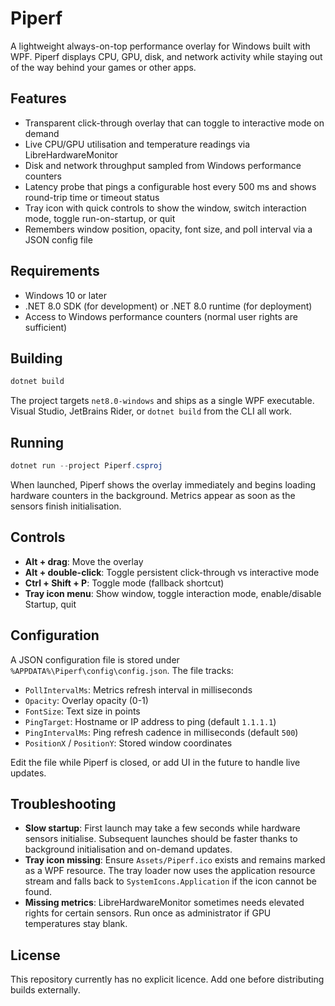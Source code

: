 # Piperf

A lightweight always-on-top performance overlay for Windows built with WPF. Piperf displays CPU, GPU, disk, and network activity while staying out of the way behind your games or other apps.

## Features

- Transparent click-through overlay that can toggle to interactive mode on demand
- Live CPU/GPU utilisation and temperature readings via LibreHardwareMonitor
- Disk and network throughput sampled from Windows performance counters
- Latency probe that pings a configurable host every 500 ms and shows round-trip time or timeout status
- Tray icon with quick controls to show the window, switch interaction mode, toggle run-on-startup, or quit
- Remembers window position, opacity, font size, and poll interval via a JSON config file

## Requirements

- Windows 10 or later
- .NET 8.0 SDK (for development) or .NET 8.0 runtime (for deployment)
- Access to Windows performance counters (normal user rights are sufficient)

## Building

```powershell
dotnet build
```

The project targets `net8.0-windows` and ships as a single WPF executable. Visual Studio, JetBrains Rider, or `dotnet build` from the CLI all work.

## Running

```powershell
dotnet run --project Piperf.csproj
```

When launched, Piperf shows the overlay immediately and begins loading hardware counters in the background. Metrics appear as soon as the sensors finish initialisation.

## Controls

- **Alt + drag**: Move the overlay
- **Alt + double-click**: Toggle persistent click-through vs interactive mode
- **Ctrl + Shift + P**: Toggle mode (fallback shortcut)
- **Tray icon menu**: Show window, toggle interaction mode, enable/disable Startup, quit

## Configuration

A JSON configuration file is stored under `%APPDATA%\Piperf\config\config.json`. The file tracks:

- `PollIntervalMs`: Metrics refresh interval in milliseconds
- `Opacity`: Overlay opacity (0-1)
- `FontSize`: Text size in points
- `PingTarget`: Hostname or IP address to ping (default `1.1.1.1`)
- `PingIntervalMs`: Ping refresh cadence in milliseconds (default `500`)
- `PositionX` / `PositionY`: Stored window coordinates

Edit the file while Piperf is closed, or add UI in the future to handle live updates.

## Troubleshooting

- **Slow startup**: First launch may take a few seconds while hardware sensors initialise. Subsequent launches should be faster thanks to background initialisation and on-demand updates.
- **Tray icon missing**: Ensure `Assets/Piperf.ico` exists and remains marked as a WPF resource. The tray loader now uses the application resource stream and falls back to `SystemIcons.Application` if the icon cannot be found.
- **Missing metrics**: LibreHardwareMonitor sometimes needs elevated rights for certain sensors. Run once as administrator if GPU temperatures stay blank.

## License

This repository currently has no explicit licence. Add one before distributing builds externally.
